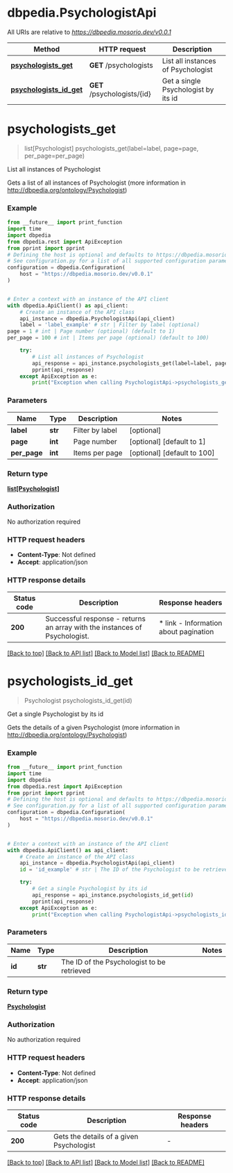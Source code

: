 # dbpedia.PsychologistApi

All URIs are relative to *https://dbpedia.mosorio.dev/v0.0.1*

Method | HTTP request | Description
------------- | ------------- | -------------
[**psychologists_get**](PsychologistApi.md#psychologists_get) | **GET** /psychologists | List all instances of Psychologist
[**psychologists_id_get**](PsychologistApi.md#psychologists_id_get) | **GET** /psychologists/{id} | Get a single Psychologist by its id


# **psychologists_get**
> list[Psychologist] psychologists_get(label=label, page=page, per_page=per_page)

List all instances of Psychologist

Gets a list of all instances of Psychologist (more information in http://dbpedia.org/ontology/Psychologist)

### Example

```python
from __future__ import print_function
import time
import dbpedia
from dbpedia.rest import ApiException
from pprint import pprint
# Defining the host is optional and defaults to https://dbpedia.mosorio.dev/v0.0.1
# See configuration.py for a list of all supported configuration parameters.
configuration = dbpedia.Configuration(
    host = "https://dbpedia.mosorio.dev/v0.0.1"
)


# Enter a context with an instance of the API client
with dbpedia.ApiClient() as api_client:
    # Create an instance of the API class
    api_instance = dbpedia.PsychologistApi(api_client)
    label = 'label_example' # str | Filter by label (optional)
page = 1 # int | Page number (optional) (default to 1)
per_page = 100 # int | Items per page (optional) (default to 100)

    try:
        # List all instances of Psychologist
        api_response = api_instance.psychologists_get(label=label, page=page, per_page=per_page)
        pprint(api_response)
    except ApiException as e:
        print("Exception when calling PsychologistApi->psychologists_get: %s\n" % e)
```

### Parameters

Name | Type | Description  | Notes
------------- | ------------- | ------------- | -------------
 **label** | **str**| Filter by label | [optional] 
 **page** | **int**| Page number | [optional] [default to 1]
 **per_page** | **int**| Items per page | [optional] [default to 100]

### Return type

[**list[Psychologist]**](Psychologist.md)

### Authorization

No authorization required

### HTTP request headers

 - **Content-Type**: Not defined
 - **Accept**: application/json

### HTTP response details
| Status code | Description | Response headers |
|-------------|-------------|------------------|
**200** | Successful response - returns an array with the instances of Psychologist. |  * link - Information about pagination <br>  |

[[Back to top]](#) [[Back to API list]](../README.md#documentation-for-api-endpoints) [[Back to Model list]](../README.md#documentation-for-models) [[Back to README]](../README.md)

# **psychologists_id_get**
> Psychologist psychologists_id_get(id)

Get a single Psychologist by its id

Gets the details of a given Psychologist (more information in http://dbpedia.org/ontology/Psychologist)

### Example

```python
from __future__ import print_function
import time
import dbpedia
from dbpedia.rest import ApiException
from pprint import pprint
# Defining the host is optional and defaults to https://dbpedia.mosorio.dev/v0.0.1
# See configuration.py for a list of all supported configuration parameters.
configuration = dbpedia.Configuration(
    host = "https://dbpedia.mosorio.dev/v0.0.1"
)


# Enter a context with an instance of the API client
with dbpedia.ApiClient() as api_client:
    # Create an instance of the API class
    api_instance = dbpedia.PsychologistApi(api_client)
    id = 'id_example' # str | The ID of the Psychologist to be retrieved

    try:
        # Get a single Psychologist by its id
        api_response = api_instance.psychologists_id_get(id)
        pprint(api_response)
    except ApiException as e:
        print("Exception when calling PsychologistApi->psychologists_id_get: %s\n" % e)
```

### Parameters

Name | Type | Description  | Notes
------------- | ------------- | ------------- | -------------
 **id** | **str**| The ID of the Psychologist to be retrieved | 

### Return type

[**Psychologist**](Psychologist.md)

### Authorization

No authorization required

### HTTP request headers

 - **Content-Type**: Not defined
 - **Accept**: application/json

### HTTP response details
| Status code | Description | Response headers |
|-------------|-------------|------------------|
**200** | Gets the details of a given Psychologist |  -  |

[[Back to top]](#) [[Back to API list]](../README.md#documentation-for-api-endpoints) [[Back to Model list]](../README.md#documentation-for-models) [[Back to README]](../README.md)

